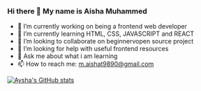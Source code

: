 ### Hi there 👋 My name is Aisha Muhammed
- 🔭 I’m currently working on being a frontend web developer
- 🌱 I’m currently learning HTML, CSS, JAVASCRIPT and REACT
- 👯 I’m looking to collaborate on beginnervopen source project
- 🤔 I’m looking for help with useful frontend resources 
- 💬 Ask me about what i am learning
- 📫 How to reach me: m.aishat9890@gmail.com 

[![Aysha's GitHub stats](https://github-readme-stats.vercel.app/api?username=Aysha&theme=radical&show_icons=true)](https://github.com/Aysha-py/github-readme-stats)


